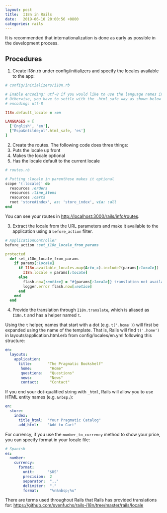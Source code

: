 ```yaml
---
layout: post
title:  I18n in Rails
date:   2019-06-10 20:00:56 +0800
categories: rails
---
```


It is recommended that internationalization is done as early as possible in the development process.

## Procedures
1. Create i18n.rb under config/initializers and specify the locales available to the app:
```ruby
# config/initializers/i18n.rb

# Enable encoding: utf-8 if you would like to use the language names in their own language (e.g. Español).
# Otherwise, you have to settle with the .html_safe way as shown below
# encoding: utf-8

I18n.default_locale = :en

LANGUAGES = [
  ['English', 'en'],
  ["Espa&ntilde;ol".html_safe, 'es']
]
```

2. Create the routes. The following code does three things:
  1. Puts the locale up front
  2. Makes the locale optional
  3. Has the locale default to the current locale

```ruby
# routes.rb

# Putting :locale in parenthese makes it optional
scope '(:locale)' do
  resources :orders
  resources :line_items
  resources :carts
  root 'store#index', as: 'store_index', via: :all
end
```

You can see your routes in [http://localhost:3000/rails/info/routes](http://localhost:3000/rails/info/routes).

3. Extract the locale from the URL parameters and make it available to the application using a `before_action` filter.

```ruby
# ApplicationController
before_action :set_i18n_locale_from_params

protected
  def set_i18n_locale_from_params
    if params[:locale]
      if I18n.available_locales.map(&:to_s).include?(params[:locale])
        I18n.locale = params[:locale]
      else
        flash.now[:notice] = "#{params[:locale]} translation not available"
        logger.error flash.now[:notice]
      end
    end
  end
```

4. Provide the translation through `I18n.translate`, which is aliased as `I18n.t` and has a helper named `t`.

Using the `t` helper, names that start with a dot (e.g. `t('.home')`) will first be expanded using the name of the template. That is, Rails will find `t('.home')` in layouts/application.html.erb from config/locales/en.yml following this structure:

```yaml
en:
  layouts:
    application:
      title:       ​"​​The​ ​Pragmatic​ ​Bookshelf"​
​       home:        ​"​​Home"​
​       questions:   ​"​​Questions"​
​       news:        ​"​​News"​
​       contact:     ​"​​Contact"​
```

If you end your dot-qualified string with `_html`, Rails will allow you to use HTML entity names (e.g. `&nbsp;`):

```yaml
en:
  store:
    index:
      title_html:  "Your Pragmatic Catalog"
      add_html:    "Add to Cart"
```

For currency, if you use the `number_to_currency` method to show your price, you can specify format in your locale file:

```yaml
# Spanish
es:
  number:
    currency:
      format:
        unit:      "$US"
        precision:  2
        separator:  ",."
        delimiter:  "."
        format:     "%n&nbsp;%u"
```

There are terms used throughout Rails that Rails has provided translations for: https://github.com/svenfuchs/rails-i18n/tree/master/rails/locale
